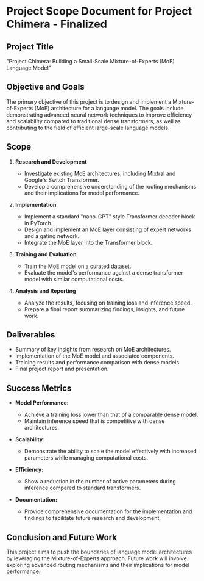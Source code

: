# Project Scope Document for Project Chimera - Finalized

## Project Title
"Project Chimera: Building a Small-Scale Mixture-of-Experts (MoE) Language Model"

## Objective and Goals
The primary objective of this project is to design and implement a Mixture-of-Experts (MoE) architecture for a language model. The goals include demonstrating advanced neural network techniques to improve efficiency and scalability compared to traditional dense transformers, as well as contributing to the field of efficient large-scale language models.

## Scope
1. **Research and Development**
   - Investigate existing MoE architectures, including Mixtral and Google's Switch Transformer.
   - Develop a comprehensive understanding of the routing mechanisms and their implications for model performance.

2. **Implementation**
   - Implement a standard "nano-GPT" style Transformer decoder block in PyTorch.
   - Design and implement an MoE layer consisting of expert networks and a gating network.
   - Integrate the MoE layer into the Transformer block.

3. **Training and Evaluation**
   - Train the MoE model on a curated dataset.
   - Evaluate the model's performance against a dense transformer model with similar computational costs.

4. **Analysis and Reporting**
   - Analyze the results, focusing on training loss and inference speed.
   - Prepare a final report summarizing findings, insights, and future work.

## Deliverables
- Summary of key insights from research on MoE architectures.
- Implementation of the MoE model and associated components.
- Training results and performance comparison with dense models.
- Final project report and presentation.

## Success Metrics
- **Model Performance:**
  - Achieve a training loss lower than that of a comparable dense model.
  - Maintain inference speed that is competitive with dense architectures.

- **Scalability:**
  - Demonstrate the ability to scale the model effectively with increased parameters while managing computational costs.

- **Efficiency:**
  - Show a reduction in the number of active parameters during inference compared to standard transformers.

- **Documentation:**
  - Provide comprehensive documentation for the implementation and findings to facilitate future research and development.

## Conclusion and Future Work
This project aims to push the boundaries of language model architectures by leveraging the Mixture-of-Experts approach. Future work will involve exploring advanced routing mechanisms and their implications for model performance.